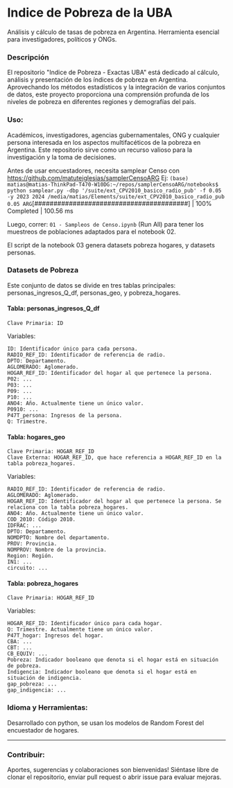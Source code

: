 
# Indice de Pobreza de la UBA

Análisis y cálculo de tasas de pobreza en Argentina. Herramienta esencial para investigadores, políticos y ONGs.

### Descripción

El repositorio "Indice de Pobreza - Exactas UBA" está dedicado al cálculo, análisis y presentación de los índices de pobreza en Argentina. Aprovechando los métodos estadísticos y la integración de varios conjuntos de datos, este proyecto proporciona una comprensión profunda de los niveles de pobreza en diferentes regiones y demografías del país.

### Uso:

Académicos, investigadores, agencias gubernamentales, ONG y cualquier persona interesada en los aspectos multifacéticos de la pobreza en Argentina. Este repositorio sirve como un recurso valioso para la investigación y la toma de decisiones.

Antes de usar encuestadores, necesita samplear Censo con https://github.com/matuteiglesias/samplerCensoARG
Ej:
`
(base) matias@matias-ThinkPad-T470-W10DG:~/repos/samplerCensoARG/notebooks$ python samplear.py -dbp '/suite/ext_CPV2010_basico_radio_pub' -f 0.05 -y 2023 2024
/media/matias/Elements/suite/ext_CPV2010_basico_radio_pub
0.05
ARG
`[########################################] | 100% Completed | 100.56 ms

Luego, correr: `01 - Sampleos de Censo.ipynb` (Run All) para tener los muestreos de poblaciones adaptados para el notebook 02.

El script de la notebook 03 genera datasets pobreza hogares, y datasets personas. 


### **Datasets de Pobreza**

Este conjunto de datos se divide en tres tablas principales: personas_ingresos_Q_df, personas_geo, y pobreza_hogares.

#### **Tabla: personas_ingresos_Q_df**

    Clave Primaria: ID

Variables:

    ID: Identificador único para cada persona.
    RADIO_REF_ID: Identificador de referencia de radio.
    DPTO: Departamento.
    AGLOMERADO: Aglomerado.
    HOGAR_REF_ID: Identificador del hogar al que pertenece la persona.
    P02: ...
    P03: ...
    P09: ...
    P10: ...
    ANO4: Año. Actualmente tiene un único valor.
    P0910: ...
    P47T_persona: Ingresos de la persona.
    Q: Trimestre.

#### **Tabla: hogares_geo**

    Clave Primaria: HOGAR_REF_ID
    Clave Externa: HOGAR_REF_ID, que hace referencia a HOGAR_REF_ID en la tabla pobreza_hogares.

Variables:

    RADIO_REF_ID: Identificador de referencia de radio.
    AGLOMERADO: Aglomerado.
    HOGAR_REF_ID: Identificador del hogar al que pertenece la persona. Se relaciona con la tabla pobreza_hogares.
    ANO4: Año. Actualmente tiene un único valor.
    COD_2010: Código 2010.
    IDFRAC: ...
    DPTO: Departamento.
    NOMDPTO: Nombre del departamento.
    PROV: Provincia.
    NOMPROV: Nombre de la provincia.
    Region: Región.
    IN1: ...
    circuito: ...

#### **Tabla: pobreza_hogares**


    Clave Primaria: HOGAR_REF_ID

Variables:

    HOGAR_REF_ID: Identificador único para cada hogar.
    Q: Trimestre. Actualmente tiene un único valor.
    P47T_hogar: Ingresos del hogar.
    CBA: ...
    CBT: ...
    CB_EQUIV: ...
    Pobreza: Indicador booleano que denota si el hogar está en situación de pobreza.
    Indigencia: Indicador booleano que denota si el hogar está en situación de indigencia.
    gap_pobreza: ...
    gap_indigencia: ...

### Idioma y Herramientas:

Desarrollado con python, se usan los modelos de Random Forest del encuestador de hogares.

---

### Contribuir:

Aportes, sugerencias y colaboraciones son bienvenidas! Siéntase libre de clonar el repositorio, enviar pull request o abrir issue para evaluar mejoras.

